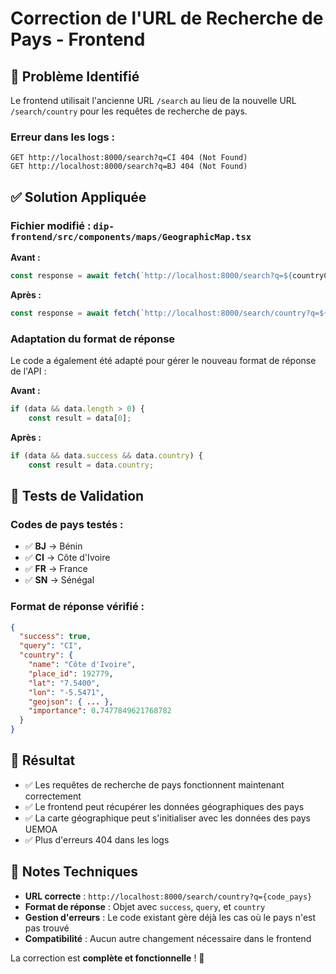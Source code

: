 # Correction de l'URL de Recherche de Pays - Frontend

## 🐛 Problème Identifié

Le frontend utilisait l'ancienne URL `/search` au lieu de la nouvelle URL `/search/country` pour les requêtes de recherche de pays.

### Erreur dans les logs :
```
GET http://localhost:8000/search?q=CI 404 (Not Found)
GET http://localhost:8000/search?q=BJ 404 (Not Found)
```

## ✅ Solution Appliquée

### Fichier modifié : `dip-frontend/src/components/maps/GeographicMap.tsx`

**Avant :**
```javascript
const response = await fetch(`http://localhost:8000/search?q=${countryCode}`);
```

**Après :**
```javascript
const response = await fetch(`http://localhost:8000/search/country?q=${countryCode}`);
```

### Adaptation du format de réponse

Le code a également été adapté pour gérer le nouveau format de réponse de l'API :

**Avant :**
```javascript
if (data && data.length > 0) {
    const result = data[0];
```

**Après :**
```javascript
if (data && data.success && data.country) {
    const result = data.country;
```

## 🧪 Tests de Validation

### Codes de pays testés :
- ✅ **BJ** → Bénin
- ✅ **CI** → Côte d'Ivoire
- ✅ **FR** → France
- ✅ **SN** → Sénégal

### Format de réponse vérifié :
```json
{
  "success": true,
  "query": "CI",
  "country": {
    "name": "Côte d'Ivoire",
    "place_id": 192779,
    "lat": "7.5400",
    "lon": "-5.5471",
    "geojson": { ... },
    "importance": 0.7477849621768782
  }
}
```

## 🚀 Résultat

- ✅ Les requêtes de recherche de pays fonctionnent maintenant correctement
- ✅ Le frontend peut récupérer les données géographiques des pays
- ✅ La carte géographique peut s'initialiser avec les données des pays UEMOA
- ✅ Plus d'erreurs 404 dans les logs

## 📝 Notes Techniques

- **URL correcte** : `http://localhost:8000/search/country?q={code_pays}`
- **Format de réponse** : Objet avec `success`, `query`, et `country`
- **Gestion d'erreurs** : Le code existant gère déjà les cas où le pays n'est pas trouvé
- **Compatibilité** : Aucun autre changement nécessaire dans le frontend

La correction est **complète et fonctionnelle** ! 🎉




